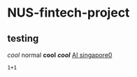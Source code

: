 # NUS-fintech-project
## testing 

*cool*
normal
**cool**
***cool***
[AI singapore0](https://aiap.sg/aiip-application-form/)

```{r}
1+1



```